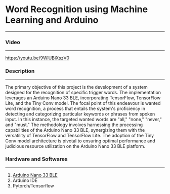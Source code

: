 # Word Recognition using Machine Learning and Arduino
***
### Video
***
https://youtu.be/9WlUBiXszV0
### Description
***
The primary objective of this project is the development of a system designed for the recognition of specific trigger words. The implementation leverages an Arduino Nano 33 BLE, incorporating TensorFlow, TensorFlow Lite, and the Tiny Conv model. The focal point of this endeavour is wanted word recognition, a process that entails the system's proficiency in detecting and categorizing particular keywords or phrases from spoken input. In this instance, the targeted wanted words are "all," "none," "never," and "must." The methodology involves harnessing the processing capabilities of the Arduino Nano 33 BLE, synergizing them with the versatility of TensorFlow and TensorFlow Lite. The adoption of the Tiny Conv model architecture is pivotal to ensuring optimal performance and judicious resource utilization on the Arduino Nano 33 BLE platform.

### Hardware and Softwares
***
1. [Arduino Nano 33 BLE ](https://store.arduino.cc/products/arduino-nano-33-ble-sense)
2. Arduino IDE
3. Pytorch/Tensorflow